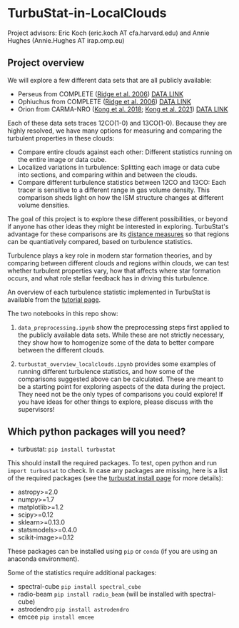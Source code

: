 # TurbuStat-in-LocalClouds

Project advisors: Eric Koch (eric.koch AT cfa.harvard.edu) and Annie Hughes (Annie.Hughes AT irap.omp.eu)

## Project overview ##

We will explore a few different data sets that are all publicly available:

* Perseus from COMPLETE ([Ridge et al. 2006](https://ui.adsabs.harvard.edu/abs/2006AJ....131.2921R/abstract)) [DATA LINK](https://lweb.cfa.harvard.edu/COMPLETE/data_html_pages/FCRAO.html)
* Ophiuchus from COMPLETE ([Ridge et al. 2006](https://ui.adsabs.harvard.edu/abs/2006AJ....131.2921R/abstract)) [DATA LINK](https://lweb.cfa.harvard.edu/COMPLETE/data_html_pages/FCRAO.html)
* Orion from CARMA-NRO ([Kong et al. 2018](https://ui.adsabs.harvard.edu/abs/2018ApJS..236...25K/abstract); [Kong et al. 2021](https://ui.adsabs.harvard.edu/abs/2021RNAAS...5...55K/abstract)) [DATA LINK](https://dataverse.harvard.edu/dataset.xhtml?persistentId=doi:10.7910/DVN/6Q26PN)

Each of these data sets traces 12CO(1-0) and 13CO(1-0). Because they are highly resolved, we have many options for measuring and comparing the turbulent properties in these clouds:

* Compare entire clouds against each other: Different statistics running on the entire image or data cube.
* Localized variations in turbulence: Splitting each image or data cube into sections, and comparing within and between the clouds.
* Compare different turbulence statistics between 12CO and 13CO: Each tracer is sensitive to a different range in gas volume density. This comparison sheds light on how the ISM structure changes at different volume densities.

The goal of this project is to explore these different possibilities, or beyond if anyone has other ideas they might be interested in exploring. TurbuStat's advantage for these comparisons are its [distance measures](https://turbustat.readthedocs.io/en/latest/tutorials/metrics/running_metrics.html#runmetrics) so that regions can be quantiatively compared, based on turbulence statistics.

Turbulence plays a key role in modern star formation theories, and by comparing between different clouds and regions within clouds, we can test whether turbulent properties vary, how that affects where star formation occurs, and what role stellar feedback has in driving this turbulence.

An overview of each turbulence statistic implemented in TurbuStat is available from the [tutorial page](https://turbustat.readthedocs.io/en/latest/tutorials/index.html).

The two notebooks in this repo show:

1. `data_preprocessing.ipynb` show the preprocessing steps first applied to the publicly available data sets. While these are not strictly necessary, they show how to homogenize some of the data to better compare between the different clouds.

2. `turbustat_overview_localclouds.ipynb` provides some examples of running different turbulence statistics, and how some of the comparisons suggested above can be calculated. These are meant to be a starting point for exploring aspects of the data during the project. They need not be the only types of comparisons you could explore! If you have ideas for other things to explore, please discuss with the supervisors!

## Which python packages will you need? ##

* turbustat: `pip install turbustat`

This should install the required packages. To test, open python and run `import turbustat` to check. In case any packages are missing, here is a list of the required packages (see the [turbustat install page](https://turbustat.readthedocs.io/en/latest/install.html) for more details):

* astropy>=2.0
* numpy>=1.7
* matplotlib>=1.2
* scipy>=0.12
* sklearn>=0.13.0
* statsmodels>=0.4.0
* scikit-image>=0.12

These packages can be installed using `pip` or `conda` (if you are using an anaconda environment).

Some of the statistics require additional packages:

* spectral-cube `pip install spectral_cube`
* radio-beam `pip install radio_beam` (will be installed with spectral-cube)
* astrodendro `pip install astrodendro`
* emcee `pip install emcee`

